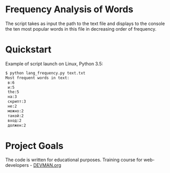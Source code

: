 # Frequency Analysis of Words

The script takes as input the path to the text file and displays to the console the ten most popular words in this file in decreasing order of frequency.

# Quickstart

Example of script launch on Linux, Python 3.5:

```bash
$ python lang_frequency.py text.txt
Most frequent words in text:
 в:6
 и:5
 the:5
 на:3
 скрипт:3
 не:2
 можно:2
 такой:2
 вход:2
 должен:2
```

# Project Goals

The code is written for educational purposes. Training course for web-developers - [DEVMAN.org](https://devman.org)
